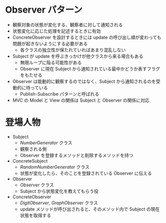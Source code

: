 # Observer パターン

* 観察対象の状態が変化する、観察者に対して通知される
* 状態変化に応じた処理を記述するときに有効
* ConcreteObserver を設計するときには update の呼び出し順が変わっても問題が起きないようにする必要がある
    * 各クラスの独立性が保たれていればあまり混乱しない
* Subject が update を呼ぶきっかけが他クラスから来る場合もある
    * 無限ループに陥る可能性がある
    * Observer に現在 Subject から通知されている最中かどうか表すフラグをもたせる
* Observer は能動的に観察するのではなく、Subject から通知されるのを受動的に待っている
    * Publish-Subscribe パターンと呼ばれる
* MVC の Model と View の関係は Subject と Observer の関係に対応


# 登場人物
* Subject
    * *NumberGenerator* クラス
    * 観察される側
    * Observer を登録するメソッドと削除するメソッドを持つ
* ConcreteSubject
    * *RandomNumberGenerator* クラス
    * 状態が変化したら、そのことを登録されている Observer に伝える
* Observer
    * *Observer* クラス
    * Subject から状態変化を教えてもらう役
* ConcreteObserver
    * *DigitObserver*, *GraphObserver* クラス
    * update メソッドが呼び出されると、そのメソッド内で Subject の現在状態を取得する
